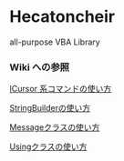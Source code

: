 # Hecatoncheir
all-purpose VBA Library

### Wiki への参照

[ICursor 系コマンドの使い方](https://github.com/RelaxTools/Hecatoncheir/wiki/ICursor-%E7%B3%BB%E3%82%B3%E3%83%9E%E3%83%B3%E3%83%89%E3%81%AE%E4%BD%BF%E3%81%84%E6%96%B9)

[StringBuilderの使い方](https://github.com/RelaxTools/Hecatoncheir/wiki/StringBuilder-%E3%81%AE%E4%BD%BF%E3%81%84%E6%96%B9)

[Messageクラスの使い方](https://github.com/RelaxTools/Hecatoncheir/wiki/Message%E3%82%AF%E3%83%A9%E3%82%B9%E3%81%AE%E4%BD%BF%E3%81%84%E6%96%B9)

[Usingクラスの使い方](https://github.com/RelaxTools/Hecatoncheir/wiki/Using%E3%82%AF%E3%83%A9%E3%82%B9%E3%81%AE%E4%BD%BF%E3%81%84%E6%96%B9)

